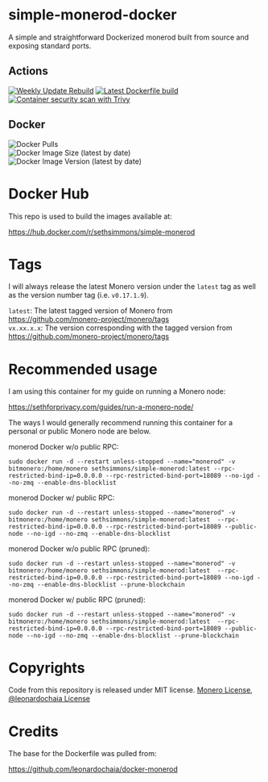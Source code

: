 # simple-monerod-docker
A simple and straightforward Dockerized monerod built from source and exposing standard ports.

## Actions

[![Weekly Update Rebuild](https://github.com/sethsimmons/simple-monerod-docker/actions/workflows/update-base-image.yml/badge.svg)](https://github.com/sethsimmons/simple-monerod-docker/actions/workflows/update-base-image.yml) 
[![Latest Dockerfile build](https://github.com/sethsimmons/simple-monerod-docker/actions/workflows/update-image-on-push.yml/badge.svg)](https://github.com/sethsimmons/simple-monerod-docker/actions/workflows/update-image-on-push.yml)  
[![Container security scan with Trivy](https://github.com/sethsimmons/simple-monerod-docker/actions/workflows/trivy-analysis.yml/badge.svg)](https://github.com/sethsimmons/simple-monerod-docker/actions/workflows/trivy-analysis.yml)

## Docker

![Docker Pulls](https://img.shields.io/docker/pulls/sethsimmons/simple-monerod)  
![Docker Image Size (latest by date)](https://img.shields.io/docker/image-size/sethsimmons/simple-monerod)  
![Docker Image Version (latest by date)](https://img.shields.io/docker/v/sethsimmons/simple-monerod)  

# Docker Hub
This repo is used to build the images available at:

https://hub.docker.com/r/sethsimmons/simple-monerod

# Tags
I will always release the latest Monero version under the `latest` tag as well as the version number tag (i.e. `v0.17.1.9`).

`latest`: The latest tagged version of Monero from https://github.com/monero-project/monero/tags  
`vx.xx.x.x`: The version corresponding with the tagged version from https://github.com/monero-project/monero/tags

# Recommended usage

I am using this container for my guide on running a Monero node:

https://sethforprivacy.com/guides/run-a-monero-node/

The ways I would generally recommend running this container for a personal or public Monero node are below.

monerod Docker w/o public RPC:

```
sudo docker run -d --restart unless-stopped --name="monerod" -v bitmonero:/home/monero sethsimmons/simple-monerod:latest --rpc-restricted-bind-ip=0.0.0.0 --rpc-restricted-bind-port=18089 --no-igd --no-zmq --enable-dns-blocklist
```

monerod Docker w/ public RPC:
```
sudo docker run -d --restart unless-stopped --name="monerod" -v bitmonero:/home/monero sethsimmons/simple-monerod:latest  --rpc-restricted-bind-ip=0.0.0.0 --rpc-restricted-bind-port=18089 --public-node --no-igd --no-zmq --enable-dns-blocklist
```

monerod Docker w/o public RPC (pruned):
```
sudo docker run -d --restart unless-stopped --name="monerod" -v bitmonero:/home/monero sethsimmons/simple-monerod:latest  --rpc-restricted-bind-ip=0.0.0.0 --rpc-restricted-bind-port=18089 --no-igd --no-zmq --enable-dns-blocklist --prune-blockchain
```

monerod Docker w/ public RPC (pruned):
```
sudo docker run -d --restart unless-stopped --name="monerod" -v bitmonero:/home/monero sethsimmons/simple-monerod:latest  --rpc-restricted-bind-ip=0.0.0.0 --rpc-restricted-bind-port=18089 --public-node --no-igd --no-zmq --enable-dns-blocklist --prune-blockchain
```

# Copyrights

Code from this repository is released under MIT license. [Monero License](https://github.com/monero-project/monero/blob/master/LICENSE), [@leonardochaia License](https://github.com/leonardochaia/docker-monerod/blob/master/LICENSE)

# Credits
The base for the Dockerfile was pulled from:

https://github.com/leonardochaia/docker-monerod
